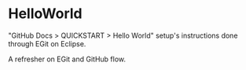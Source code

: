 # HelloWorld
"GitHub Docs > QUICKSTART > Hello World" setup's instructions done through EGit on Eclipse.

A refresher on EGit and GitHub flow.